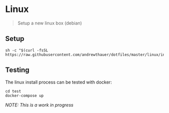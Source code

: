 # Linux

> Setup a new linux box (debian)

## Setup

```shell
sh -c "$(curl -fsSL https://raw.githubusercontent.com/andrewthauer/dotfiles/master/linux/install.sh)"
```

## Testing

The linux install process can be tested with docker:

```shell
cd test
docker-compose up
```

_NOTE: This is a work in progress_
